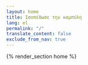 ```yaml
---
layout: home
title: Ισοπέδωσε την καμπύλη
lang: el
permalink: "/"
translate_content: false
exclude_from_nav: true
---
```



{% render_section home %}
